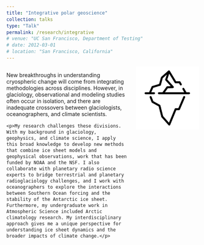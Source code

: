 ```yaml
---
title: "Integrative polar geoscience"
collection: talks
type: "Talk"
permalink: /research/integrative
# venue: "UC San Francisco, Department of Testing"
# date: 2012-03-01
# location: "San Francisco, California"
---
```

<div style="display: flex; align-items: flex-start; justify-content: space-between; margin-top: 1em;">

  <div style="flex: 1; padding-right: 20px;">
    <p>New breakthroughs in understanding cryospheric change will come from integrating methodologies across disciplines. However, in glaciology, observational and modeling studies often occur in isolation, and there are inadequate crossovers between glaciologists, oceanographers, and climate scientists.</p>

    <p>My research challenges these divisions. With my background in glaciology, geophysics, and climate science, I apply this broad knowledge to develop new methods that combine ice sheet models and geophysical observations, work that has been funded by NOAA and the NSF. I also collaborate with planetary radio science experts to bridge terrestrial and planetary radioglaciology challenges, and I work with oceanographers to explore the interactions between Southern Ocean forcing and the stability of the Antarctic ice sheet. Furthermore, my undergraduate work in Atmospheric Science included Arctic climatology research. My interdisciplinary approach gives me a unique perspective for understanding ice sheet dynamics and the broader impacts of climate change.</p>
  </div>

  <div style="flex-shrink: 0;">
    <img src="/images/iceberg-icon.png" alt="Polar Geoscience Icon" style="width: 165px; height: auto;">
  </div>

</div>


